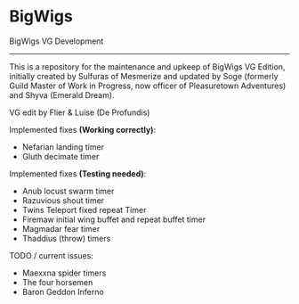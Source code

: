BigWigs
========

BigWigs VG Development
___________________________

This is a repository for the maintenance and upkeep of BigWigs VG Edition, initially created by Sulfuras of Mesmerize and updated by Soge (formerly Guild Master of Work in Progress, now officer of Pleasuretown Adventures) and Shyva (Emerald Dream).

VG edit by Flier & Luise (De Profundis)


Implemented fixes **(Working correctly)**:
- Nefarian landing timer
- Gluth decimate timer

Implemented fixes **(Testing needed)**:
- Anub locust swarm timer
- Razuvious shout timer
- Twins Teleport fixed repeat Timer 
- Firemaw initial wing buffet and repeat buffet timer
- Magmadar fear timer
- Thaddius (throw) timers

TODO / current issues:
- Maexxna spider timers
- The four horsemen
- Baron Geddon Inferno
